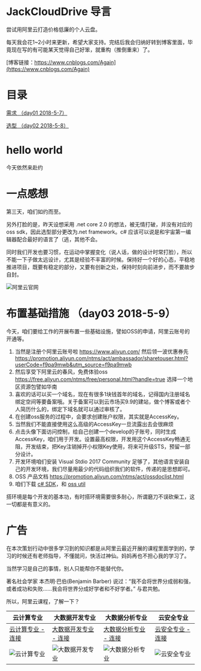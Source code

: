 # JackCloudDrive 导言
尝试用阿里云打造价格低廉的个人云盘。

每天我会花1~2小时来更新，希望大家支持。完结后我会归纳好转到博客里面，毕竟现在写的有可能某天觉得自己好笨，就重构（推倒重来）了。

[博客链接：https://www.cnblogs.com/Again](https://www.cnblogs.com/Again)

# 目录

[需求 （day01 2018-5-7）](https://github.com/jzaicn/JackCloudDrive/blob/master/doc/chapter01_requirement.md)

[选型 （day02 2018-5-8）](https://github.com/jzaicn/JackCloudDrive/blob/master/doc/chapter02_lectotype.md)

# hello world
今天依然来赴约

# 一点感想
第三天，咱们如约而至。

另外打脸的是，昨天设想采用 .net core 2.0 的想法，被无情打破，并没有对应的oss sdk，因此选型部分更改为.net framework。c# 应该可以说是和宇宙第一编辑器配合最好的语言了（逃，其他不会。

同时我们开发也要习惯，在运动中掌握变化（说人话，做的设计时常打脸），所以不能一下子做太远设计，尤其是经验不丰富的时候。保持好一个好的心态，平稳地推进项目，既要有稳定的部分，又要有创新之处，保持时刻向前进步，而不要故步自封。

![阿里云官网](https://github.com/jzaicn/JackCloudDrive/raw/master/doc/img/aliyun_index.png)

# 布置基础措施 （day03 2018-5-9）
今天，咱们要给工作的开展布置一些基础设施，譬如OSS的申请，阿里云账号的开通等。
1. 当然是注册个阿里云账号啦 https://www.aliyun.com/ 然后领一波优惠券先 https://promotion.aliyun.com/ntms/act/ambassador/sharetouser.html?userCode=f9pa9mwb&utm_source=f9pa9mwb 
2. 然后享受下阿里云的春风，免费体验oss https://free.aliyun.com/ntms/free/personal.html?handle=true 选择一个地区资源包譬如华南
3. 喜欢的话可以买一个域名，现在有很多1块钱首年的域名，记得国内注册域名绑定空间等要备案哦。关于备案可以到云市场买9.9的建站，做个博客或者个人简历什么的，绑定下域名就可以通过审核了。
4. 在创建oss服务的过程中，会要求创建账户权限，其实就是AccessKey。
5. 当然我们不能直接使用这么高级的AccessKey一旦流露出去会很麻烦
6. 点击头像下面访问控制，给自己创建一个develop的子账号，同时生成AccessKey，咱们用于开发。设置最高权限，开发用这个AccessKey畅通无阻，开发结束，把Key注销掉开小权限Key使用，将来可升级STS，预留一部分设计。
7. 开发环境咱们安装 Visual Stdio 2017 Community 足够了，其他语言安装自己的开发环境，我们尽量用最少的代码组织我们的软件，传递的是思想即可。
8. OSS 产品文档 https://promotion.aliyun.com/ntms/act/ossdoclist.html
9. 咱们下载 [c# SDK](http://docs-aliyun.cn-hangzhou.oss.aliyun-inc.com/assets/attach/32085/cn_zh/1515493045734/aliyun_oss_dotnet_sdk_2_8_0.zip?spm=a2c4g.11186623.2.6.ihyO6q&file=aliyun_oss_dotnet_sdk_2_8_0.zip)，和 [oss util](http://docs-aliyun.cn-hangzhou.oss.aliyun-inc.com/assets/attach/50452/cn_zh/1524644040363/ossutil64.zip?spm=a2c4g.11186623.2.8.HWzgpJ&file=ossutil64.zip) 

搭环境是每个开发的基本功，有时搭环境需要很多耐心，所谓磨刀不误砍柴工，这一切都是有意义的。

# 广告
在本次策划行动中很多学习到的知识都是从阿里云最近开展的课程里面学到的，学习的时候还有老师指导，不懂就问，快活过神仙。妈妈再也不担心我的学习了。

当然学习是自己的事情，别人只能帮你不能替代你。

著名社会学家 本杰明·巴伯(Benjamin Barber) 说过：“我不会将世界分成弱和强，或者成功和失败……我会将世界分成好学者和不好学者。” 与君共勉。

所以，阿里云课程，了解一下？

云计算专业 | 大数据开发专业 | 大数据分析专业 | 云安全专业
------------ | ------------- | ------------- | -------------
[云计算专业 - 连接](http://click.aliyun.com/m/47628) | [大数据开发专业 - 连接](http://click.aliyun.com/m/47789) | [大数据分析专业 - 连接](http://click.aliyun.com/m/47709) | [云安全专业 - 连接](http://click.aliyun.com/m/47869)
![云计算专业](https://github.com/jzaicn/JackCloudDrive/raw/master/doc/ad_img/cloud_computing.png) | ![大数据开发专业](https://github.com/jzaicn/JackCloudDrive/raw/master/doc/ad_img/big_data_develop.png) | ![大数据分析专业](https://github.com/jzaicn/JackCloudDrive/raw/master/doc/ad_img/big_data_analyze.png) | ![云安全专业](https://github.com/jzaicn/JackCloudDrive/raw/master/doc/ad_img/cloud_security.png)

